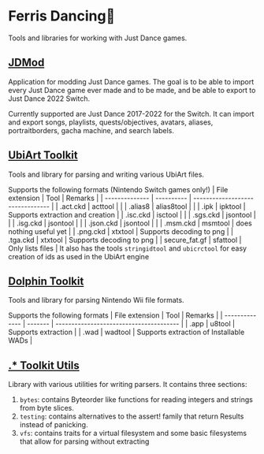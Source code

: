 # Ferris Dancing🦀
Tools and libraries for working with Just Dance games.

## [JDMod](jdmod/README.md)
Application for modding Just Dance games.
The goal is to be able to import every Just Dance game ever made and to be made, and be able to export to Just Dance 2022 Switch.

Currently supported are Just Dance 2017-2022 for the Switch.
It can import and export songs, playlists, quests/objectives, avatars, aliases, portraitborders, gacha machine, and search labels.

## [UbiArt Toolkit](ubiart_toolkit/README.md)
Tools and library for parsing and writing various UbiArt files.

Supports the following formats (Nintendo Switch games only!)
| File extension | Tool       | Remarks                          |
| -------------- | ---------- | -------------------------------- |
| .act.ckd       | acttool    |                                  |
| .alias8        | alias8tool |                                  |
| .ipk           | ipktool    | Supports extraction and creation |
| .isc.ckd       | isctool    |                                  |
| .sgs.ckd       | jsontool   |                                  |
| .isg.ckd       | jsontool   |                                  |
| .json.ckd      | jsontool   |                                  |
| .msm.ckd       | msmtool    | does nothing useful yet          |
| .png.ckd       | xtxtool    | Supports decoding to png         |
| .tga.ckd       | xtxtool    | Supports decoding to png         |
| secure_fat.gf  | sfattool   | Only lists files                 |
It also has the tools `stringidtool` and `ubicrctool` for easy creation of ids as used in the UbiArt engine

## [Dolphin Toolkit](dolphin_toolkit/README.md)
Tools and library for parsing Nintendo Wii file formats.

Supports the following formats
| File extension | Tool    |  Remarks                                |
| -------------- | ------- | --------------------------------------- | 
| .app           | u8tool  | Supports extraction                     |
| .wad           | wadtool | Supports extraction of Installable WADs |

## [.* Toolkit Utils](dotstar_toolkit_utils/README.md)
Library with various utilities for writing parsers.
It contains three sections:
1. `bytes`: contains Byteorder like functions for reading integers and strings from byte slices.
2. `testing`: contains alternatives to the assert! family that return Results instead of panicking.
3. `vfs`: contains traits for a virtual filesystem and some basic filesystems that allow for parsing without extracting

